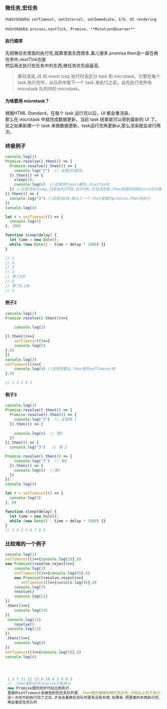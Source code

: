 ### 微任务,宏任务
macrotasks:  `setTimeout, setInterval, setImmediate, I/O, UI rendering `  

microtasks:  `process.nextTick, Promise, **MutationObserver** `  

#### 执行顺序 
先把微任务里面的执行完,就算里面东西很多,事儿很多.promise.then会一直在微任务中,nextTIck也是  
然后再去执行宏任务中的东西;微任务优先级最高;  
> 换句话说,JS 的 event loop 执行时会区分 task 和 microtask，引擎在每个 task 执行完毕，从队列中取下一个 task 来执行之前，会先执行完所有 microtask 队列中的 microtask。
#### 为啥要用 microtask？  
根据HTML Standard，在每个 task 运行完以后，UI 都会重渲染，  
那么在 microtask 中就完成数据更新，当前 task 结束就可以得到最新的 UI 了。  
反之如果新建一个 task 来做数据更新，task运行完再更新ui,那么渲染就会进行两次。  


### 终极例子
```js
console.log(1)
Promise.resolve().then(() => {
  Promise.resolve().then(() => {
    console.log("2")  // 这里比3要快,
  }).then(() => {
    sleep(3);
    console.log(6)  //这里在Promis最后,比settim快
  }) //这里没有sleep,还是会先打印3,在打印6,应该还是把.then里面的加到micro队列尾部了
}).then(() => {
  console.log("3") //这里比6快,即比上一个.then里面的promise.then先执行
})
console.log(4)

let r = setTimeout(() => {
  console.log(5)
}, 100)

function sleep(delay) {
  let time = new Date();
  while (new Date() - time < delay * 1000) {}
}

// 1
// 4
// 2
// 3
// 等了3秒
// 6 
// 等了0.1秒
// 5 
```

#### 例子2
```js
console.log(1)
Promise.resolve().then(()=>{
   
    console.log(2)

}).then(()=>{
    setTimeout(()=>{
    console.log(5)
},0)
})
console.log(3)
setTimeout(()=>{
    console.log(4) //这里的要比.then里的setTimeout块
},0)

// 1 3 2 4 5
```

#### 例子3
```js
console.log(1)
Promise.resolve().then(() => {
  Promise.resolve().then(() => {
    console.log("2")  // 这里第 1
  }).then(() => {
    
    console.log(6)  // 第3
  }) 
}).then(() => {
  console.log("3")   // 第 2

Promise.resolve().then(() => {
    console.log("7")  // 第4
  }).then(() => {
    console.log(8)  //第5
  }) 
})
console.log(4)

let r = setTimeout(() => {
  console.log(5)
}, 0)

function sleep(delay) {
  let time = new Date();
  while (new Date() - time < delay * 1000) {}
}
// 1 4 2 3 6 7 8 5 
```


### 比较难的一个例子
```js
console.log(1)
setTimeout(()=>{console.log(2)},0)
new Promise((resolve,reject)=>{
    console.log(3)
    setTimeout(()=>{console.log(8)},0)
    new Promise((resolve,reject)=>{
       setTimeout(()=>{console.log(9)},0)
    console.log(7)
    resolve()
    console.log(11)
})
.then(()=>{
    console.log(10)
})
 console.log(12)
    resolve()
 console.log(13)
})
.then(()=>{
    console.log(4)
})
setTimeout(()=>{console.log(5)},0)
console.log(6)




 1 3 7 11 12 13 6 10 4 2 8 9 5 
 // .then里的必须resolve才能执行  
 new Promise里的同步代码立即执行.  
 里面的setTimeout会被放到宏任务队列里,.then里的被放到微任务队列.代码从上到下执行.  
 这一大坨代码执行完了之后,才会去看微任务队列里有没有东西,如果有,把里面的东西执行完,  
 再去看宏任务队列
```
